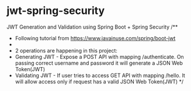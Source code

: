 # jwt-spring-security
JWT Generation and Validation using Spring Boot + Spring Security
/**
 * Following tutorial from https://www.javainuse.com/spring/boot-jwt
 *
 * 2 operations are happening in this project:
 * Generating JWT - Expose a POST API with mapping /authenticate. On passing correct username and password it will generate a JSON Web Token(JWT)
 * Validating JWT - If user tries to access GET API with mapping /hello. It will allow access only if request has a valid JSON Web Token(JWT)
 */
